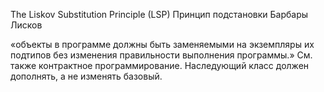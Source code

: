 The Liskov Substitution Principle (LSP)
Принцип подстановки Барбары Лисков

«объекты в программе должны быть заменяемыми на экземпляры их подтипов без изменения правильности выполнения программы.» См. также контрактное программирование.
Наследующий класс должен дополнять, а не изменять базовый.